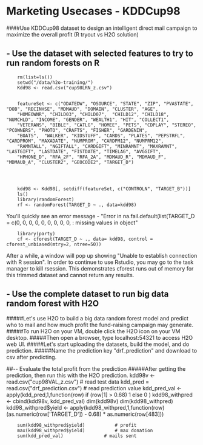 # Marketing Usecases - KDDCup98
####Use KDDCup98 dataset to design an intelligent direct mail campaign to maximize the overall profit (R tryout vs H2O solution)

## - Use the dataset with selected features to try to run random forests on R

        rm(list=ls())
        setwd("/data/h2o-training/")
        Kdd98 <- read.csv("cup98LRN_z.csv")
        

        featureSet <- c("ODATEDW", "OSOURCE", "STATE", "ZIP", "PVASTATE", "DOB", "RECINHSE", "MDMAUD", "DOMAIN", "CLUSTER", "AGE", 
        "HOMEOWNR", "CHILD03", "CHILD07",  "CHILD12", "CHILD18", "NUMCHLD", "INCOME", "GENDER", "WEALTH1", "HIT", "COLLECT1", 
        "VETERANS", "BIBLE", "CATLG", "HOMEE", "PETS", "CDPLAY", "STEREO", "PCOWNERS", "PHOTO", "CRAFTS", "FISHER", "GARDENIN", 
        "BOATS",  "WALKER", "KIDSTUFF", "CARDS", "PLATES", "PEPSTRFL", "CARDPROM", "MAXADATE", "NUMPROM", "CARDPM12", "NUMPRM12", 
        "RAMNTALL", "NGIFTALL", "CARDGIFT", "MINRAMNT", "MAXRAMNT", "LASTGIFT", "LASTDATE", "FISTDATE", "TIMELAG", "AVGGIFT", 
        "HPHONE_D", "RFA_2F", "RFA_2A", "MDMAUD_R", "MDMAUD_F", "MDMAUD_A", "CLUSTER2", "GEOCODE2", "TARGET_D")




        kdd98 <- Kdd98[, setdiff(featureSet, c("CONTROLN", "TARGET_B"))]
        ls()
        library(randomForest)
        rf <- randomForest(TARGET_D ~ ., data=kdd98)

You'll quickly see an error message - "Error in na.fail.default(list(TARGET_D = c(0, 0, 0, 0, 0, 0, 0, 0, 0,  :   missing values in object"

		library(party)
		cf <- cforest(TARGET_D ~ ., data= kdd98, control = cforest_unbiased(mtry=2, ntree=50))
		
		
After a while, a window will pop up showing "Unable to establish connection with R session". In order to continue to use Rstudio, you may go to the task manager to kill rsession. This demonstrates cforest runs out of memory for this trimmed dataset and cannot return any results.

## - Use the complete dataset to run big data random forest with H2O

#####Let's use H2O to build a big data random forest model and predict who to mail and how much profit the fund-raising campaign may generate. 
#####To run H2O on your VM, double click the H2O icon on your VM desktop. 
#####Then open a browser, type localhost:54321 to access H2O web UI. 
#####Let's start uploading the datasets, build the model, and do prediction.
#####Name the prediction key "drf_prediction" and download to csv after predicting. 

##-- Evaluate the total profit from the prediction 
#####After getting the prediction, then run this with the H2O prediction.
        kdd98v <- read.csv("cup98VAL_z.csv")		# read test data
        kdd_pred = read.csv("drf_prediction.csv")		# read prediction value
        kdd_pred_val <- apply(kdd_pred,1,function(row) if (row[1] > 0.68) 1 else 0 )
        kdd98_withpred <- cbind(kdd98v, kdd_pred_val)
        dim(kdd98v)
        dim(kdd98_withpred)
        kdd98_withpred$yield <- apply(kdd98_withpred,1,function(row) (as.numeric(row['TARGET_D']) - 0.68) * as.numeric(row[483]))



        sum(kdd98_withpred$yield)			# profit
        max(kdd98_withpred$yield)			# max donation
        sum(kdd_pred_val)				# mails sent



